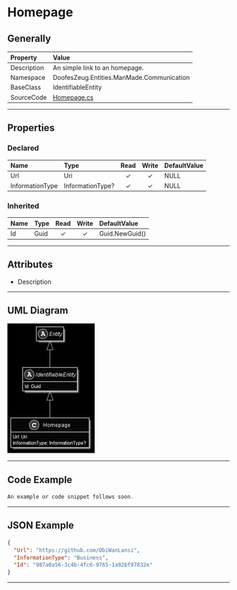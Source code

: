 ﻿# Homepage

## Generally

|Property|Value|
|:-|:-|
|Description|An simple link to an homepage.|
|Namespace|DoofesZeug.Entities.ManMade.Communication|
|BaseClass|IdentifiableEntity|
|SourceCode|[Homepage.cs](../../../../DoofesZeug.Library/Src/Entities/ManMade/Communication/Homepage.cs)|

---

## Properties

### Declared

|Name|Type|Read|Write|DefaultValue|
|:---|:---|:--:|:---:|:-----------|
|Url|Uri|&#x2713;|&#x2713;|NULL|
|InformationType|InformationType?|&#x2713;|&#x2713;|NULL|

### Inherited

|Name|Type|Read|Write|DefaultValue|
|:---|:---|:--:|:---:|:-----------|
|Id|Guid|&#x2713;|&#x2713;|Guid.NewGuid()|

---

## Attributes

- Description

---

## UML Diagram

![Homepage.png](./Homepage.png "Homepage")

---

## Code Example

```cs
An example or code snippet follows soon.
```

---

## JSON Example

```json
{
  "Url": "https://github.com/ObiWanLansi",
  "InformationType": "Business",
  "Id": "987a0a56-3c4b-4fc6-9765-1a92bf97832e"
}
```

---

